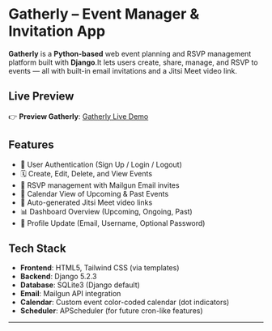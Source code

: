 # Gatherly – Event Manager & Invitation App 

**Gatherly** is a **Python-based** web event planning and RSVP management platform built with **Django**.It lets users create, share, manage, and RSVP to events — all with built-in email invitations and a Jitsi Meet video link.




##  Live Preview

👉 **Preview Gatherly**: [Gatherly Live Demo](https://drive.google.com/file/d/1pidF9BPXoze2BHWDoyiQDFK2SjuUoKE9/view?usp=sharing)  




##  Features

- 🔐 User Authentication (Sign Up / Login / Logout)
- 🗓️ Create, Edit, Delete, and View Events
- 📩 RSVP management with Mailgun Email invites
- 📆 Calendar View of Upcoming & Past Events
- 🎥 Auto-generated Jitsi Meet video links
- 📊 Dashboard Overview (Upcoming, Ongoing, Past)
- 👤 Profile Update (Email, Username, Optional Password)



##  Tech Stack

- **Frontend**: HTML5, Tailwind CSS (via templates)
- **Backend**: Django 5.2.3
- **Database**: SQLite3 (Django default)
- **Email**: Mailgun API integration
- **Calendar**: Custom event color-coded calendar (dot indicators)
- **Scheduler**: APScheduler (for future cron-like features)

---
